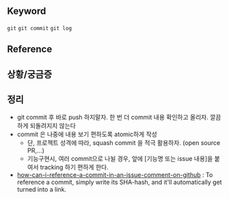 ## Keyword
`git` `git commit` `git log`

## Reference

## 상황/궁금증

## 정리
- git commit 후 바로 push 하지말자. 한 번 더 commit 내용 확인하고 올리자. 깔끔하게 되돌려지지 않는다
- commit 은 나중에 내용 보기 편하도록 atomic하게 작성
  - 단, 프로젝트 성격에 따라, squash commit 을 적극 활용하자. (open source PR,...)
  - 기능구현시, 여러 commit으로 나뉠 경우, 앞에 [기능명 또는 issue 내용]을 붙여서 tracking 하기 편하게 한다.
- [how-can-i-reference-a-commit-in-an-issue-comment-on-github](https://stackoverflow.com/questions/8910271/how-can-i-reference-a-commit-in-an-issue-comment-on-github) : To reference a commit, simply write its SHA-hash, and it'll automatically get turned into a link.

